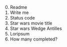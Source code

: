 0. Readme
1. Write me
2. Status code
3. Star wars movie title
4. Star wars Wedge Antilles
5. Loripsum
6. How many completed?
